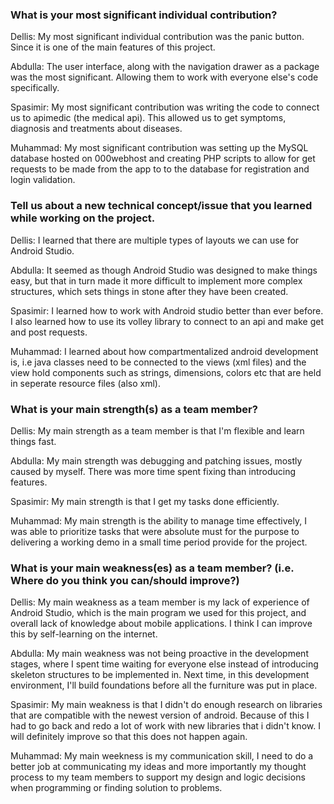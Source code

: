 ### What is your most significant individual contribution?
 
Dellis: My most significant individual contribution was the panic button. Since it is one of the main features of this project.

Abdulla: The user interface, along with the navigation drawer as a package was the most significant. Allowing them to work with everyone else's code specifically.

Spasimir: My most significant contribution was writing the code to connect us to apimedic (the medical api). This allowed us to get symptoms, diagnosis and treatments about diseases.

Muhammad: My most significant contribution was setting up the MySQL database hosted on 000webhost and creating PHP scripts to allow for get requests to be made from the app to to the database for registration and login validation.
 
 
### Tell us about a new technical concept/issue that you learned while working on the project.

 Dellis: I learned that there are multiple types of layouts we can use for Android Studio.

Abdulla: It seemed as though Android Studio was designed to make things easy, but that in turn made it more difficult to implement more complex structures, which sets things in stone after they have been created.

Spasimir: I learned how to work with Android studio better than ever before. I also learned how to use its volley library to connect to an api and make get and post requests.
 
Muhammad: I learned about how compartmentalized android development is, i.e java classes need to be connected to the views (xml files) and the view hold components such as strings, dimensions, colors etc that are held in seperate resource files (also xml). 
 
 

### What is your main strength(s) as a team member?

Dellis: My main strength as a team member is that I'm flexible and learn things fast.
 
Abdulla: My main strength was debugging and patching issues, mostly caused by myself. There was more time spent fixing than introducing features.

Spasimir: My main strength is that I get my tasks done efficiently. 

Muhammad: My main strength is the ability to manage time effectively, I was able to prioritize tasks that were absolute must for the purpose to delivering a working demo in a small time period provide for the project. 
 
 

### What is your main weakness(es) as a team member? (i.e. Where do you think you can/should improve?)

 Dellis: My main weakness as a team member is my lack of experience of Android Studio, which is the main program we used for this project,
         and overall lack of knowledge about mobile applications. I think I can improve this by self-learning on the internet.
 
 Abdulla: My main weakness was not being proactive in the development stages, where I spent time waiting for everyone else instead of introducing skeleton structures to be implemented in. Next time, in this development environment, I'll build foundations before all the furniture was put in place.
 
 Spasimir: My main weakness is that I didn't do enough research on libraries that are compatible with the newest version of android. Because of this I had to go back and redo a lot of work with new libraries that i didn't know. I will definitely improve so that this does not happen again.
 
 Muhammad: My main weekness is my communication skill, I need to do a better job at communicating my ideas and more importantly my thought process to my team members to support my design and logic decisions when programming or finding solution to problems.
 
 
 
